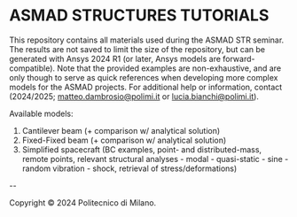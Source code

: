 # ASMAD STRUCTURES TUTORIALS

This repository contains all materials used during the ASMAD STR seminar. The results are not saved to limit the size of the repository, but can be generated with Ansys 2024 R1 (or later, Ansys models are forward-compatible).
Note that the provided examples are non-exhaustive, and are only though to serve as quick references when developing more complex models for the ASMAD projects. For additional help or information, contact (2024/2025; matteo.dambrosio@polimi.it or lucia.bianchi@polimi.it).

Available models:
1. Cantilever beam (+ comparison w/ analytical solution)
2. Fixed-Fixed beam (+ comparison w/ analytical solution)
3. Simplified spacecraft (BC examples, point- and distributed-mass, remote points, relevant structural analyses - modal - quasi-static - sine - random vibration - shock, retrieval of stress/deformations)



--

Copyright © 2024 Politecnico di Milano.

